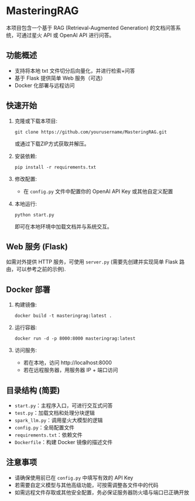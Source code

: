 # MasteringRAG

本项目包含一个基于 RAG (Retrieval-Augmented Generation) 的文档问答系统，可通过星火 API 或 OpenAI API 进行问答。

## 功能概述
- 支持将本地 txt 文件切分后向量化，并进行检索+问答
- 基于 Flask 提供简单 Web 服务（可选）
- Docker 化部署与远程访问

## 快速开始

1. 克隆或下载本项目:
   ```
   git clone https://github.com/yourusername/MasteringRAG.git
   ```
   或通过下载ZIP方式获取并解压。

2. 安装依赖:
   ```
   pip install -r requirements.txt
   ```

3. 修改配置:
   - 在 `config.py` 文件中配置你的 OpenAI API Key 或其他自定义配置

4. 本地运行:
   ```
   python start.py
   ```
   即可在本地环境中加载文档并与系统交互。

## Web 服务 (Flask)
如需对外提供 HTTP 服务，可使用 `server.py` (需要先创建并实现简单 Flask 路由，可以参考之前的示例).

## Docker 部署

1. 构建镜像:
   ```
   docker build -t masteringrag:latest .
   ```

2. 运行容器:
   ```
   docker run -d -p 8000:8000 masteringrag:latest
   ```

3. 访问服务:
   - 若在本地，访问 http://localhost:8000
   - 若在远程服务器，用服务器 IP + 端口访问

## 目录结构 (简要)
- `start.py`：主程序入口，可进行交互式问答
- `test.py`：加载文档和处理分块逻辑
- `spark_llm.py`：调用星火大模型的逻辑
- `config.py`：全局配置文件
- `requirements.txt`：依赖文件
- `Dockerfile`：构建 Docker 镜像的描述文件

## 注意事项
- 请确保使用前已在 `config.py` 中填写有效的 API Key
- 若需要自定义模型与其他高级功能，可按需调整各文件中的代码
- 如需远程文件存取或其他安全配置，务必保证服务器防火墙与端口已正确开放

